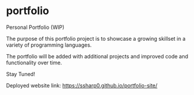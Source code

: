 # portfolio
Personal Portfolio (WIP)

The purpose of this portfolio project is to showcase a growing skillset in a variety of programming languages. 

The portfolio will be added with additional projects and improved code and functionality over time. 

Stay Tuned! 

Deployed website link: https://ssharp0.github.io/portfolio-site/